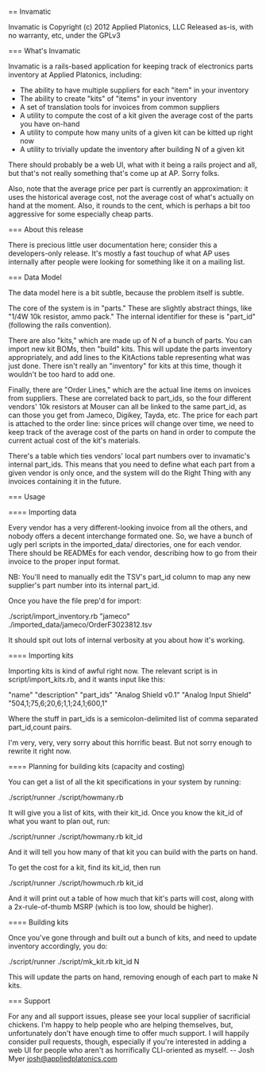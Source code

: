 == Invamatic

Invamatic is Copyright (c) 2012 Applied Platonics, LLC
Released as-is, with no warranty, etc, under the GPLv3

=== What's Invamatic

Invamatic is a rails-based application for keeping track of
electronics parts inventory at Applied Platonics, including:

* The ability to have multiple suppliers for each "item" in your inventory
* The ability to create "kits" of "items" in your inventory
* A set of translation tools for invoices from common suppliers
* A utility to compute the cost of a kit given the average cost of the parts you have on-hand
* A utility to compute how many units of a given kit can be kitted up right now
* A utility to trivially update the inventory after building N of a given kit

There should probably be a web UI, what with it being a rails project
and all, but that's not really something that's come up at AP.  Sorry
folks.

Also, note that the average price per part is currently an
approximation: it uses the historical average cost, not the average
cost of what's actually on hand at the moment. Also, it rounds to the
cent, which is perhaps a bit too aggressive for some especially cheap
parts.

=== About this release

There is precious little user documentation here; consider this a
developers-only release.  It's mostly a fast touchup of what AP uses
internally after people were looking for something like it on a
mailing list.

=== Data Model

The data model here is a bit subtle, because the problem itself is subtle.

The core of the system is in "parts."  These are slightly abstract
things, like "1/4W 10k resistor, ammo pack."  The internal identifier
for these is "part_id" (following the rails convention).

There are also "kits," which are made up of N of a bunch of parts.
You can import new kit BOMs, then "build" kits.  This will update the
parts inventory appropriately, and add lines to the KitActions table
representing what was just done.  There isn't really an "inventory"
for kits at this time, though it wouldn't be too hard to add one.

Finally, there are "Order Lines," which are the actual line items on
invoices from suppliers. These are correlated back to part_ids, so the
four different vendors' 10k resistors at Mouser can all be linked to
the same part_id, as can those you get from Jameco, Digikey, Tayda,
etc. The price for each part is attached to the order line: since
prices will change over time, we need to keep track of the average
cost of the parts on hand in order to compute the current actual cost
of the kit's materials.

There's a table which ties vendors' local part numbers over to
invamatic's internal part_ids. This means that you need to define what
each part from a given vendor is only once, and the system will do the
Right Thing with any invoices containing it in the future.


=== Usage

==== Importing data

Every vendor has a very different-looking invoice from all the others,
and nobody offers a decent interchange formated one. So, we have a
bunch of ugly perl scripts in the imported_data/ directories, one for
each vendor. There should be READMEs for each vendor, describing how
to go from their invoice to the proper input format. 

   NB: You'll need to manually edit the TSV's part_id column to map
   any new supplier's part number into its internal part_id.

Once you have the file prep'd for import:

  ./script/import_inventory.rb "jameco" ./imported_data/jameco/OrderF3023812.tsv

It should spit out lots of internal verbosity at you about how it's
working.

==== Importing kits

Importing kits is kind of awful right now.  The relevant script is in script/import_kits.rb, and it wants input like this:

  "name"	"description"	"part_ids"
  "Analog Shield v0.1"	"Analog Input Shield"	"504,1;75,6;20,6;1,1;24,1;600,1"

Where the stuff in part_ids is a semicolon-delimited list of comma
separated part_id,count pairs.

I'm very, very, very sorry about this horrific beast. But not sorry
enough to rewrite it right now.


==== Planning for building kits (capacity and costing)

You can get a list of all the kit specifications in your system by
running:

  ./script/runner ./script/howmany.rb

It will give you a list of kits, with their kit_id. Once you know the
kit_id of what you want to plan out, run:

  ./script/runner ./script/howmany.rb kit_id

And it will tell you how many of that kit you can build with the parts
on hand.

To get the cost for a kit, find its kit_id, then run

  ./script/runner ./script/howmuch.rb kit_id

And it will print out a table of how much that kit's parts will cost,
along with a 2x-rule-of-thumb MSRP (which is too low, should be
higher).


==== Building kits

Once you've gone through and built out a bunch of kits, and need to
update inventory accordingly, you do:

  ./script/runner ./script/mk_kit.rb kit_id N

This will update the parts on hand, removing enough of each part to
make N kits.


=== Support

For any and all support issues, please see your local supplier of
sacrificial chickens. I'm happy to help people who are helping
themselves, but, unfortunately don't have enough time to offer much
support. I will happily consider pull requests, though, especially if
you're interested in adding a web UI for people who aren't as
horrifically CLI-oriented as myself.
  -- Josh Myer <josh@appliedplatonics.com>